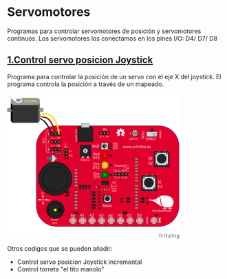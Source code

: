 # Servomotores
Programas para controlar servomotores de posición y servomotores continuos.
Los servomotores los conectamos en los pines I/O: D4/ D7/ D8

## [1.Control servo posicion Joystick](https://github.com/EchidnaShield/Recursos/blob/master/Didactica/Actividades_IDE_Arduino/Servomotores/ServoPosicion/ServoPosicion.ino)
Programa para controlar la posición de un servo con el eje X del joystick. El programa controla la posición a través de un mapeado. 

 <img src="Echidna-servo_bb.png" width="400" align="center">

Otros codigos que se pueden añadir:
- Control servo posicion Joystick incremental
- Control torreta "el tito manolo"

